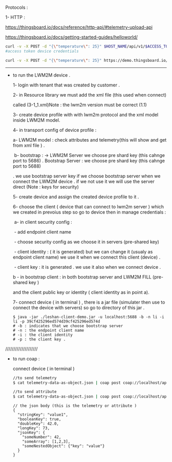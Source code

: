 Protocols :

1- HTTP : 

 https://thingsboard.io/docs/reference/http-api/#telemetry-upload-api

https://thingsboard.io/docs/getting-started-guides/helloworld/

```bash
curl -v -X POST -d "{\"temperature\": 25}" $HOST_NAME/api/v1/$ACCESS_TOKEN/telemetry --header "Content-Type:application/json"
#access token device credentials 
```

```bash
curl -v -X POST -d "{\"temperature\": 25}" https://demo.thingsboard.io/api/v1/$ACCESS_TOKEN/telemetry --header "Content-Type:application/json" 
```



***********

* to run the LWM2M device . 

  1- login with tenant that was created by customer .

  2- in Resource library we must add the xml file (this used when connect) 

  called (3-1_1.xml)Note : the lwm2m version must be correct (1.1)

  3- create device profile with with lwm2m protocol and the xml model inside LWM2M model.

  4-   in transport config of device profile : 

     a- LWM2M model : check attributes and telemetry(this will show and get from xml file ) .

  ​	b- bootstrap : -> LWM2M Server  we choose pre shard key (this cahnge port to 5686) .  Bootstrap Server : we choose pre shard key (this cahnge port to 5688)

  . we use bootstrap server key if we choose  bootstrap server  when we connect the LWM2M device . if we not use it we will use the server direct (Note : keys for security) 

  

  5- create device and assign the created device profile to it .  

  6-  choose the client ( device that can connect to lwm2m server ) which we created in prevoius step so go to device then in manage credentials :

  ​	a- in client security config : 

  ​	  -  add endpoint client name

  ​	  - choose security config as we choose   it in servers (pre-shared key)

  ​	- client identity : ( it is generated) but we can change it (usualy as endpoint client   	   name) we use it when we connect this client (device) .

  ​	- client key : it is generated . we use it also when we connect device .

     b - in bootstrap client : in both bootstrap server and LWM2M FILL (pre-shared key )

  and the client public key or identity ( client identity as in point a).

  

  7- connect device ( in terminal )  , there is a jar file (simulater then use to connect the device with servers) so go to directory of this jar .

  ```shell
  $ java -jar ./leshan-client-demo.jar -u localhost:5688 -b -n li -i li -p 39cf425296ed574d39cf425296ed574d
  # -b : indicates that we choose bootstrap server 
  # -n : the endpoint client name
  # -i : the client identity 
  # -p : the client key . 
  ```

  

////////////////////

* to run coap :

   connect device ( in terminal )  

  ```sh
  //to send telemetry 
  $ cat telemetry-data-as-object.json | coap post coap://localhost/api/v1/$ACCESS_TOKEN/telemetry
  
  //to send attribute
  $ cat telemetry-data-as-object.json | coap post coap://localhost/api/v1/$ACCESS_TOKEN/attributes
  ```

  ```
  // the json body (this is the telemetry or attribute )
  {
    "stringKey": "value1",
    "booleanKey": true,
    "doubleKey": 42.0,
    "longKey": 73,
    "jsonKey": {
      "someNumber": 42,
      "someArray": [1,2,3],
      "someNestedObject": {"key": "value"}
    }
  }
  ```

